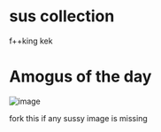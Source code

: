 # sus collection
f++king kek

# Amogus of the day
![image](https://github.com/Magallanesmapping321/sus-collection/blob/main/realsus.png?raw=true)

fork this if any sussy image is missing

